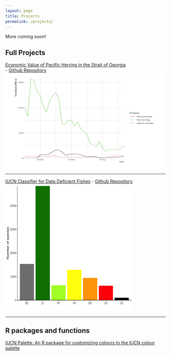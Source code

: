 ```yaml
---
layout: page
title: Projects
permalink: /projects/
---
```


More coming soon! 

## Full Projects
[Economic Value of Pacific Herring in the Strait of Georgia](https://timcashion.github.io/PacificHerring/)   
    - [Github Repository](https://github.com/timcashion/PacificHerring/)   
<a href="https://timcashion.github.io/PacificHerring/"><img src="/images/herring_catches.png" height="300" width="500"></a>  

___
[IUCN Classifier for Data Deficient Fishes](https://timcashion.github.io/iucn_classifier) 
    - [Github Repository](https://github.com/timcashion/iucn_classifier/)    
<a href="https://timcashion.github.io/iucn_classifier"><img src="/images/iucn_classifier.png" height="400" width="400"></a>

___
## R packages and functions   
[IUCN Palette: An R package for customizing colours to the IUCN colour palette](https://github.com/timcashion/IUCNpalette)  


